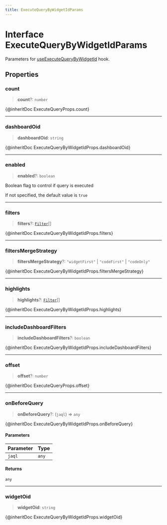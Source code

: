 ```yaml
---
title: ExecuteQueryByWidgetIdParams
---
```


# Interface ExecuteQueryByWidgetIdParams

Parameters for [useExecuteQueryByWidgetId](../functions/function.useExecuteQueryByWidgetId.md) hook.

## Properties

### count

> **count**?: `number`

{@inheritDoc ExecuteQueryProps.count}

***

### dashboardOid

> **dashboardOid**: `string`

{@inheritDoc ExecuteQueryByWidgetIdProps.dashboardOid}

***

### enabled

> **enabled**?: `boolean`

Boolean flag to control if query is executed

If not specified, the default value is `true`

***

### filters

> **filters**?: [`Filter`](../../sdk-data/interfaces/interface.Filter.md)[]

{@inheritDoc ExecuteQueryByWidgetIdProps.filters}

***

### filtersMergeStrategy

> **filtersMergeStrategy**?: `"widgetFirst"` \| `"codeFirst"` \| `"codeOnly"`

{@inheritDoc ExecuteQueryByWidgetIdProps.filtersMergeStrategy}

***

### highlights

> **highlights**?: [`Filter`](../../sdk-data/interfaces/interface.Filter.md)[]

{@inheritDoc ExecuteQueryByWidgetIdProps.highlights}

***

### includeDashboardFilters

> **includeDashboardFilters**?: `boolean`

{@inheritDoc ExecuteQueryByWidgetIdProps.includeDashboardFilters}

***

### offset

> **offset**?: `number`

{@inheritDoc ExecuteQueryProps.offset}

***

### onBeforeQuery

> **onBeforeQuery**?: (`jaql`) => `any`

{@inheritDoc ExecuteQueryByWidgetIdProps.onBeforeQuery}

#### Parameters

| Parameter | Type |
| :------ | :------ |
| `jaql` | `any` |

#### Returns

`any`

***

### widgetOid

> **widgetOid**: `string`

{@inheritDoc ExecuteQueryByWidgetIdProps.widgetOid}
